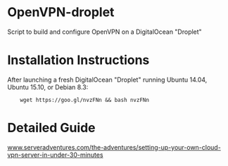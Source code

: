 # OpenVPN-droplet
Script to build and configure OpenVPN on a DigitalOcean "Droplet"

# Installation Instructions
After launching a fresh DigitalOcean "Droplet" running Ubuntu 14.04, Ubuntu 15.10, or Debian 8.3:

        wget https://goo.gl/nvzFNn && bash nvzFNn

# Detailed Guide
www.serveradventures.com/the-adventures/setting-up-your-own-cloud-vpn-server-in-under-30-minutes
